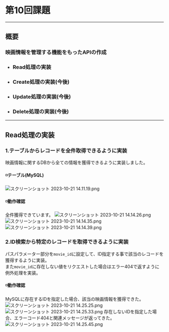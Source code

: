 # 第10回課題

***

## 概要

### 映画情報を管理する機能をもったAPIの作成

* ### Read処理の実装
* ### Create処理の実装(今後)
* ### Update処理の実装(今後)
* ### Delete処理の実装(今後)

***

## Read処理の実装

### 1.テーブルからレコードを全件取得できるように実装

映画情報に関するDBから全ての情報を獲得できるように実装しました。<br>

#### ◽️テーブル(MySQL)

![スクリーンショット 2023-10-21 14.11.19.png](..%2F..%2FDesktop%2F%E3%82%B9%E3%82%AF%E3%83%AA%E3%83%BC%E3%83%B3%E3%82%B7%E3%83%A7%E3%83%83%E3%83%88%202023-10-21%2014.11.19.png)

#### ◽️動作確認<br>

全件獲得できています。
![スクリーンショット 2023-10-21 14.14.26.png](..%2F..%2FDesktop%2F%E3%82%B9%E3%82%AF%E3%83%AA%E3%83%BC%E3%83%B3%E3%82%B7%E3%83%A7%E3%83%83%E3%83%88%202023-10-21%2014.14.26.png)
![スクリーンショット 2023-10-21 14.14.35.png](..%2F..%2FDesktop%2F%E3%82%B9%E3%82%AF%E3%83%AA%E3%83%BC%E3%83%B3%E3%82%B7%E3%83%A7%E3%83%83%E3%83%88%202023-10-21%2014.14.35.png)![スクリーンショット 2023-10-21 14.14.39.png](..%2F..%2FDesktop%2F%E3%82%B9%E3%82%AF%E3%83%AA%E3%83%BC%E3%83%B3%E3%82%B7%E3%83%A7%E3%83%83%E3%83%88%202023-10-21%2014.14.39.png)

### 2.ID検索から特定のレコードを取得できるように実装

パスパラメーター部分を`movie_id`に設定して、ID指定する事で該当のレコードを獲得するように実装。<br>
また`movie_id`に存在しない値をリクエストした場合はエラー404で返すように例外処理を実装。

#### ◽️動作確認<br>

MySQLに存在するIDを指定した場合、該当の映画情報を獲得できた。
![スクリーンショット 2023-10-21 14.25.25.png](..%2F..%2FDesktop%2F%E3%82%B9%E3%82%AF%E3%83%AA%E3%83%BC%E3%83%B3%E3%82%B7%E3%83%A7%E3%83%83%E3%83%88%202023-10-21%2014.25.25.png)
![スクリーンショット 2023-10-21 14.25.33.png](..%2F..%2FDesktop%2F%E3%82%B9%E3%82%AF%E3%83%AA%E3%83%BC%E3%83%B3%E3%82%B7%E3%83%A7%E3%83%83%E3%83%88%202023-10-21%2014.25.33.png)
存在しないIDを指定した場合、エラーコード404と関連メッセージが返ってきた。
![スクリーンショット 2023-10-21 14.25.45.png](..%2F..%2FDesktop%2F%E3%82%B9%E3%82%AF%E3%83%AA%E3%83%BC%E3%83%B3%E3%82%B7%E3%83%A7%E3%83%83%E3%83%88%202023-10-21%2014.25.45.png)